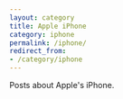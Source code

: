 ```yaml
---
layout: category
title: Apple iPhone
category: iphone
permalink: /iphone/
redirect_from:
- /category/iphone
---
```

Posts about Apple's iPhone.
